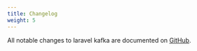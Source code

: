 ```yaml
---
title: Changelog
weight: 5
---
```


All notable changes to laravel kafka are documented on [GitHub](https://github.com/mateusjunges/laravel-kafka/blob/v1.7.x/CHANGELOG.md).
